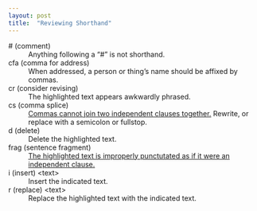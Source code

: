 ```yaml
---
layout: post
title:  "Reviewing Shorthand"
---
```


<dl>
	<dt># (comment)</dt>
	<dd>
		Anything following a &ldquo;#&rdquo; is not shorthand.
	</dd>
	<dt>cfa (comma for address)</dt>
	<dd>
		When addressed, a person or thing&rsquo;s name should be affixed by commas.
	</dd>
	<dt>cr (consider revising)</dt>
	<dd>
		The highlighted text appears awkwardly phrased.
	</dd>
	<dt>cs (comma splice)</dt>
	<dd>
		<a href="http://grammar.quickanddirtytips.com/comma-splice.aspx">Commas cannot join two independent clauses together.</a> Rewrite, or replace with a semicolon or fullstop.
	</dd>
	<dt>d (delete)</dt>
	<dd>
		Delete the highlighted text.
	</dd>
	<dt>frag (sentence fragment)</dt>
	<dd>
		<a href="http://owl.english.purdue.edu/owl/resource/620/1/">The highlighted text is improperly punctutated as if it were an independent clause.</a>
	</dd>
	<dt>i (insert) &lt;text&gt;</dt>
	<dd>
		Insert the indicated text.
	</dd>
	<dt>r (replace) &lt;text&gt;</dt>
	<dd>
		Replace the highlighted text with the indicated text.
	</dd>
</dl>
